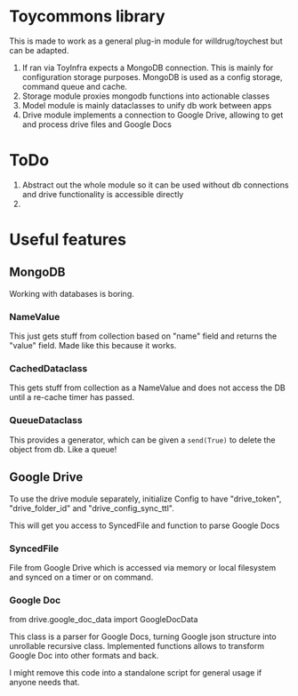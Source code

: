 # Toycommons library
This is made to work as a general plug-in module for willdrug/toychest but can be adapted.

1. If ran via ToyInfra expects a MongoDB connection. This is mainly for configuration storage purposes. 
MongoDB is used as a config storage, command queue and cache.
2. Storage module proxies mongodb functions into actionable classes
3. Model module is mainly dataclasses to unify db work between apps
4. Drive module implements a connection to Google Drive, allowing to get and process drive files and Google Docs

# ToDo
1. Abstract out the whole module so it can be used without db connections and drive functionality is accessible directly
2. 

# Useful features
## MongoDB
Working with databases is boring.
### NameValue
This just gets stuff from collection based on "name" field and returns the "value" field. 
Made like this because it works.
### CachedDataclass
This gets stuff from collection as a NameValue and does not access the DB until a re-cache timer has passed.

### QueueDataclass
This provides a generator, which can be given a `send(True)` to delete the object from db. 
Like a queue!

## Google Drive
To use the drive module separately, initialize Config to have "drive_token", "drive_folder_id" 
and "drive_config_sync_ttl".

This will get you access to SyncedFile and function to parse Google Docs

### SyncedFile
File from Google Drive which is accessed via memory or local filesystem and synced on a timer or on command.

### Google Doc
from drive.google_doc_data import GoogleDocData

This class is a parser for Google Docs, turning Google json structure into unrollable recursive class. 
Implemented functions allows to transform Google Doc into other formats and back.

I might remove this code into a standalone script for general usage if anyone needs that.